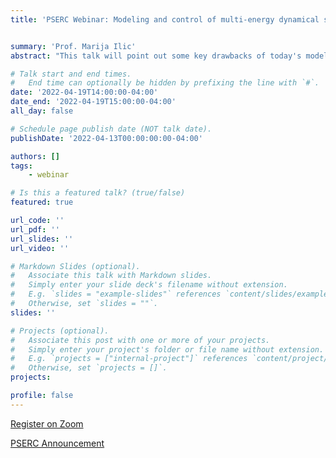```yaml
---
title: 'PSERC Webinar: Modeling and control of multi-energy dynamical systems: Hidden paths to decarbonization'


summary: 'Prof. Marija Ilic'
abstract: "This talk will point out some key drawbacks of today's modeling and control underlying hierarchical electric power system operations and planning as the hidden roadblocks on the way to decarbonization. They could be overcome by enhancing today's information exchange and control. This can be done by revealing and utilizing inherent structure-preserving features of complex physical systems, and based on this, by establishing multi-layered energy modeling. Each module (component, control area, non-utility-owned entities) can be characterized in terms of its interaction variable, and higher-level models can be used to understand the interaction dynamics between different modules. Once the structure is understood, we propose nonlinear energy control for these modules which supports feed-forward self-adaptation to ensure feasible interconnected system. Based on these technology agnostic structures it becomes possible to expand today’s Balancing Authorities (BA) to multi-layered interactive intelligent Balancing Authorities (iBAs) and to introduce protocols for flexible utilization of diverse technologies over broad ranges of temporal and spatial conditions."

# Talk start and end times.
#   End time can optionally be hidden by prefixing the line with `#`.
date: '2022-04-19T14:00:00-04:00'
date_end: '2022-04-19T15:00:00-04:00'
all_day: false

# Schedule page publish date (NOT talk date).
publishDate: '2022-04-13T00:00:00:00-04:00'

authors: []
tags:
    - webinar

# Is this a featured talk? (true/false)
featured: true

url_code: ''
url_pdf: ''
url_slides: ''
url_video: ''

# Markdown Slides (optional).
#   Associate this talk with Markdown slides.
#   Simply enter your slide deck's filename without extension.
#   E.g. `slides = "example-slides"` references `content/slides/example-slides.md`.
#   Otherwise, set `slides = ""`.
slides: ''

# Projects (optional).
#   Associate this post with one or more of your projects.
#   Simply enter your project's folder or file name without extension.
#   E.g. `projects = ["internal-project"]` references `content/project/deep-learning/index.md`.
#   Otherwise, set `projects = []`.
projects:

profile: false
---
```


[Register on Zoom](https://us02web.zoom.us/webinar/register/WN_CBsJ5CIPTpagHT-9d1ouXQ)

[PSERC Announcement](https://pserc.wisc.edu/wp-content/uploads/sites/755/2022/04/Webinar-Announcement-Marija-Ilic-4-12-2022.pdf)